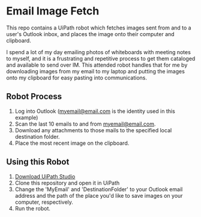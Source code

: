 # Email Image Fetch
This repo contains a UiPath robot which fetches images sent from and to a user's Outlook inbox, and places the image onto their computer and clipboard. 

I spend a lot of my day emailing photos of whiteboards with meeting notes to myself, and it is a frustrating and repetitive process to get them cataloged and available to send over IM. This attended robot handles that for me by downloading images from my email to my laptop and putting the images onto my clipboard for easy pasting into communications.

## Robot Process
1. Log into Outlook (myemail@email.com is the identity used in this example)
2. Scan the last 10 emails to and from myemail@email.com.
3. Download any attachments to those mails to the specified local destination folder.
4. Place the most recent image on the clipboard. 

## Using this Robot
1. [Download UiPath Studio](https://www.uipath.com/developers/community-edition)
2. Clone this repository and open it in UiPath
3. Change the 'MyEmail' and 'DestinationFolder' to your Outlook email address and the path of the place you'd like to save images on your computer, respectively.
4. Run the robot.
